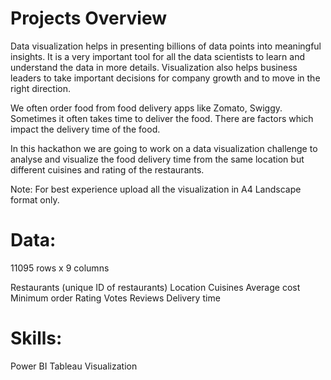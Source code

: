# Projects Overview
Data visualization helps  in presenting billions of data points into meaningful insights. It is a very important tool for all the data scientists to learn and understand the data in more details. Visualization also helps business leaders to take important decisions for company growth and to move in the right direction. 

We often order food from food delivery apps like Zomato, Swiggy. Sometimes it often takes time to deliver the food. There are factors which impact the delivery time of the food.

In this hackathon we are going to work on a data visualization challenge to analyse and visualize the food delivery time from the same location but different cuisines and rating of the restaurants.

Note: For best experience upload all the visualization in A4 Landscape format only.  

# Data: 
 11095 rows x 9 columns

Restaurants (unique ID of restaurants)
Location
Cuisines
Average cost
Minimum order
Rating
Votes
Reviews
Delivery time
# Skills: 
Power BI
Tableau
Visualization
